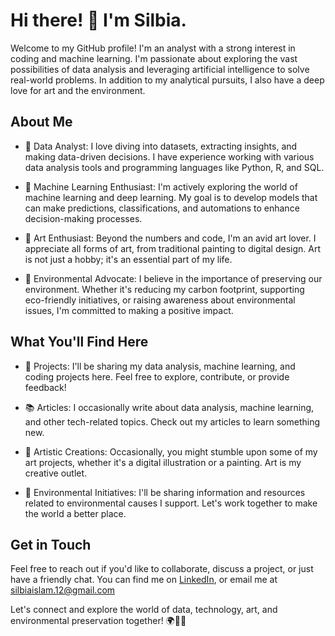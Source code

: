 # Hi there! 👋 I'm Silbia.

Welcome to my GitHub profile! I'm an analyst with a strong interest in coding and machine learning. I'm passionate about exploring the vast possibilities of data analysis and leveraging artificial intelligence to solve real-world problems. In addition to my analytical pursuits, I also have a deep love for art and the environment.

## About Me

- 🔬 Data Analyst: I love diving into datasets, extracting insights, and making data-driven decisions. I have experience working with various data analysis tools and programming languages like Python, R, and SQL.

- 🤖 Machine Learning Enthusiast: I'm actively exploring the world of machine learning and deep learning. My goal is to develop models that can make predictions, classifications, and automations to enhance decision-making processes.

- 🎨 Art Enthusiast: Beyond the numbers and code, I'm an avid art lover. I appreciate all forms of art, from traditional painting to digital design. Art is not just a hobby; it's an essential part of my life.

- 🌿 Environmental Advocate: I believe in the importance of preserving our environment. Whether it's reducing my carbon footprint, supporting eco-friendly initiatives, or raising awareness about environmental issues, I'm committed to making a positive impact.

## What You'll Find Here

- 📁 Projects: I'll be sharing my data analysis, machine learning, and coding projects here. Feel free to explore, contribute, or provide feedback!

- 📚 Articles: I occasionally write about data analysis, machine learning, and other tech-related topics. Check out my articles to learn something new.

- 🎨 Artistic Creations: Occasionally, you might stumble upon some of my art projects, whether it's a digital illustration or a painting. Art is my creative outlet.

- 🌱 Environmental Initiatives: I'll be sharing information and resources related to environmental causes I support. Let's work together to make the world a better place.

## Get in Touch

Feel free to reach out if you'd like to collaborate, discuss a project, or just have a friendly chat. You can find me on [LinkedIn]([https://www.linkedin.com/in/yourprofile](https://www.linkedin.com/in/silbia-islam-b58523215/)), or email me at silbiaislam.12@gmail.com

Let's connect and explore the world of data, technology, art, and environmental preservation together! 🌍🎨🤖

<!---
silbiaislam/silbiaislam is a ✨ special ✨ repository because its `README.md` (this file) appears on your GitHub profile.
You can click the Preview link to take a look at your changes.
--->
